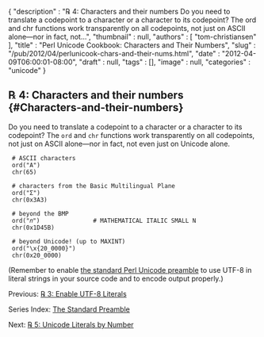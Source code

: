 {
   "description" : "℞ 4: Characters and their numbers Do you need to translate a codepoint to a character or a character to its codepoint? The ord and chr functions work transparently on all codepoints, not just on ASCII alone&mdash;nor in fact, not...",
   "thumbnail" : null,
   "authors" : [
      "tom-christiansen"
   ],
   "title" : "Perl Unicode Cookbook: Characters and Their Numbers",
   "slug" : "/pub/2012/04/perlunicook-chars-and-their-nums.html",
   "date" : "2012-04-09T06:00:01-08:00",
   "draft" : null,
   "tags" : [],
   "image" : null,
   "categories" : "unicode"
}





℞ 4: Characters and their numbers {#Characters-and-their-numbers}
---------------------------------

Do you need to translate a codepoint to a character or a character to
its codepoint? The `ord` and `chr` functions work transparently on all
codepoints, not just on ASCII alone—nor in fact, not even just on
Unicode alone.

     # ASCII characters
     ord("A")
     chr(65)

     # characters from the Basic Multilingual Plane
     ord("Σ")
     chr(0x3A3)

     # beyond the BMP
     ord("𝑛")               # MATHEMATICAL ITALIC SMALL N
     chr(0x1D45B)

     # beyond Unicode! (up to MAXINT)
     ord("\x{20_0000}")
     chr(0x20_0000)

(Remember to enable [the standard Perl Unicode
preamble](/media/_pub_2012_04_perlunicook-chars-and-their-nums/perlunicook-standard-preamble.html)
to use UTF-8 in literal strings in your source code and to encode output
properly.)

Previous: [℞ 3: Enable UTF-8
Literals](/media/_pub_2012_04_perlunicook-chars-and-their-nums/perlunicook-enable-utf-8-literals.html)

Series Index: [The Standard
Preamble](/media/_pub_2012_04_perlunicook-chars-and-their-nums/perlunicook-standard-preamble.html)

Next: [℞ 5: Unicode Literals by
Number](/media/_pub_2012_04_perlunicook-chars-and-their-nums/perlunicook-unicode-literals-by-number.html)


